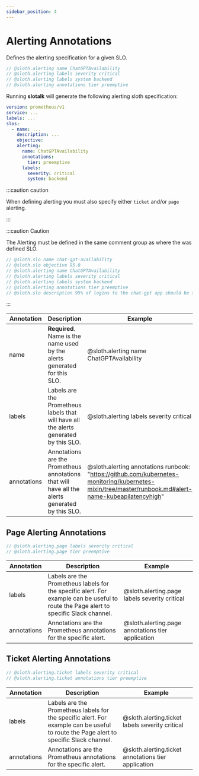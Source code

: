 ```yaml
---
sidebar_position: 4
---
```


# Alerting Annotations

Defines the alerting specification for a given SLO.

```go
// @sloth.alerting name ChatGPTAvailability
// @sloth.alerting labels severity critical
// @sloth.alerting labels system backend
// @sloth.alerting annotations tier preemptive
```

Running **slotalk** will generate the following alerting sloth specification:

```yaml
version: prometheus/v1
service: ...
labels: ...
slos:
  - name: ...
    description: ...
    objective: 
    alerting:
      name: ChatGPTAvailability
      annotations:
        tier: preemptive
      labels:
        severity: critical
        system: backend
```

:::caution caution

When defining alerting you must also specify either `ticket` and/or `page` alerting.

:::

:::caution Caution

The Alerting must be defined in the same comment group as where the was defined SLO.

```go
// @sloth.slo name chat-gpt-availability
// @sloth.slo objective 95.0
// @sloth.alerting name ChatGPTAvailability
// @sloth.alerting labels severity critical
// @sloth.alerting labels system backend
// @sloth.alerting annotations tier preemptive
// @sloth.slo description 95% of logins to the chat-gpt app should be successful.
```

:::

| Annotation  | Description                                                                                     | Example                                                                                                                                               |
|-------------|-------------------------------------------------------------------------------------------------|-------------------------------------------------------------------------------------------------------------------------------------------------------|
| name        | **Required**. Name is the name used by the alerts generated for this SLO.                       | @sloth.alerting name ChatGPTAvailability                                                                                                              |
| labels      | Labels are the Prometheus labels that will have all the alerts generated by this SLO.           | @sloth.alerting labels severity critical                                                                                                              |
| annotations | Annotations are the Prometheus annotations that will have all the alerts generated by this SLO. | @sloth.alerting annotations runbook: "https://github.com/kubernetes-monitoring/kubernetes-mixin/tree/master/runbook.md#alert-name-kubeapilatencyhigh" |

## Page Alerting Annotations

```go
// @sloth.alerting.page labels severity critical
// @sloth.alerting.page tier preemptive
```

| Annotation  | Description                                                                                                                           | Example                                           |
|-------------|---------------------------------------------------------------------------------------------------------------------------------------|---------------------------------------------------|
| labels      | Labels are the Prometheus labels for the specific alert. For example can be useful to route the Page alert to specific Slack channel. | @sloth.alerting.page labels severity critical     |
| annotations | Annotations are the Prometheus annotations for the specific alert.                                                                    | @sloth.alerting.page annotations tier application |

## Ticket Alerting Annotations

```go
// @sloth.alerting.ticket labels severity critical
// @sloth.alerting.ticket annotations tier preemptive
```

| Annotation  | Description                                                                                                                           | Example                                             |
|-------------|---------------------------------------------------------------------------------------------------------------------------------------|-----------------------------------------------------|
| labels      | Labels are the Prometheus labels for the specific alert. For example can be useful to route the Page alert to specific Slack channel. | @sloth.alerting.ticket labels severity critical     |
| annotations | Annotations are the Prometheus annotations for the specific alert.                                                                    | @sloth.alerting.ticket annotations tier application |

